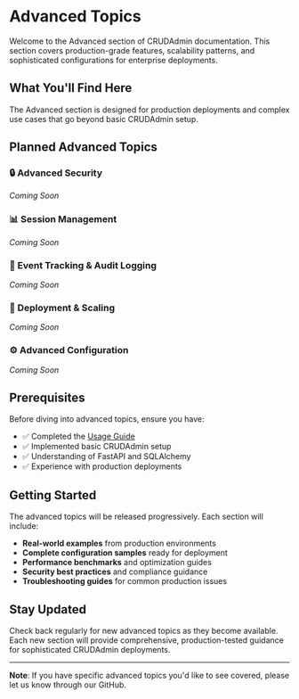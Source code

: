 # Advanced Topics

Welcome to the Advanced section of CRUDAdmin documentation. This section covers production-grade features, scalability patterns, and sophisticated configurations for enterprise deployments.

## What You'll Find Here

The Advanced section is designed for production deployments and complex use cases that go beyond basic CRUDAdmin setup.

## Planned Advanced Topics

### 🔒 Advanced Security
*Coming Soon*

### 📊 Session Management
*Coming Soon*

### 📝 Event Tracking & Audit Logging  
*Coming Soon*

### 🚀 Deployment & Scaling
*Coming Soon*

### ⚙️ Advanced Configuration
*Coming Soon*

## Prerequisites

Before diving into advanced topics, ensure you have:

- ✅ Completed the [Usage Guide](../usage/overview.md)
- ✅ Implemented basic CRUDAdmin setup
- ✅ Understanding of FastAPI and SQLAlchemy
- ✅ Experience with production deployments

## Getting Started

The advanced topics will be released progressively. Each section will include:

- **Real-world examples** from production environments
- **Complete configuration samples** ready for deployment
- **Performance benchmarks** and optimization guides
- **Security best practices** and compliance guidance
- **Troubleshooting guides** for common production issues

## Stay Updated

Check back regularly for new advanced topics as they become available. Each new section will provide comprehensive, production-tested guidance for sophisticated CRUDAdmin deployments.

---

**Note**: If you have specific advanced topics you'd like to see covered, please let us know through our GitHub.
